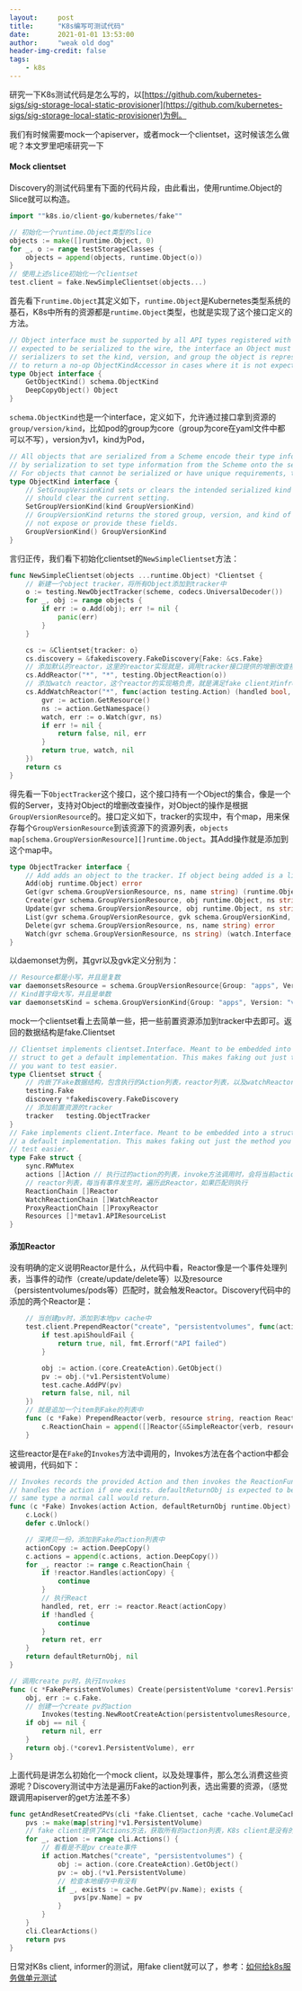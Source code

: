 ```yaml
---
layout:     post
title:      "K8s编写可测试代码"
date:       2021-01-01 13:53:00
author:     "weak old dog"
header-img-credit: false
tags:
    - k8s
---
```


研究一下K8s测试代码是怎么写的，以[https://github.com/kubernetes-sigs/sig-storage-local-static-provisioner](https://github.com/kubernetes-sigs/sig-storage-local-static-provisioner)为例。

我们有时候需要mock一个apiserver，或者mock一个clientset，这时候该怎么做呢？本文罗里吧嗦研究一下

#### Mock clientset
Discovery的测试代码里有下面的代码片段，由此看出，使用runtime.Object的Slice就可以构造。
```go
import ""k8s.io/client-go/kubernetes/fake""

// 初始化一个runtime.Object类型的slice
objects := make([]runtime.Object, 0)
for _, o := range testStorageClasses {
    objects = append(objects, runtime.Object(o))
}
// 使用上述slice初始化一个clientset
test.client = fake.NewSimpleClientset(objects...)
```
首先看下`runtime.Object`其定义如下，`runtime.Object`是Kubernetes类型系统的基石，K8s中所有的资源都是`runtime.Object`类型，也就是实现了这个接口定义的方法。
```go
// Object interface must be supported by all API types registered with Scheme. Since objects in a scheme are
// expected to be serialized to the wire, the interface an Object must provide to the Scheme allows
// serializers to set the kind, version, and group the object is represented as. An Object may choose
// to return a no-op ObjectKindAccessor in cases where it is not expected to be serialized.
type Object interface {
	GetObjectKind() schema.ObjectKind
	DeepCopyObject() Object
}
```
`schema.ObjectKind`也是一个interface，定义如下，允许通过接口拿到资源的`group/version/kind`，比如pod的group为core（group为core在yaml文件中都可以不写），version为v1，kind为Pod，
```go
// All objects that are serialized from a Scheme encode their type information. This interface is used
// by serialization to set type information from the Scheme onto the serialized version of an object.
// For objects that cannot be serialized or have unique requirements, this interface may be a no-op.
type ObjectKind interface {
	// SetGroupVersionKind sets or clears the intended serialized kind of an object. Passing kind nil
	// should clear the current setting.
	SetGroupVersionKind(kind GroupVersionKind)
	// GroupVersionKind returns the stored group, version, and kind of an object, or nil if the object does
	// not expose or provide these fields.
	GroupVersionKind() GroupVersionKind
}
```
言归正传，我们看下初始化clientset的`NewSimpleClientset`方法：
```go
func NewSimpleClientset(objects ...runtime.Object) *Clientset {
    // 新建一个object tracker，将所有Object添加到tracker中
	o := testing.NewObjectTracker(scheme, codecs.UniversalDecoder())
	for _, obj := range objects {
		if err := o.Add(obj); err != nil {
			panic(err)
		}
	}

	cs := &Clientset{tracker: o}
    cs.discovery = &fakediscovery.FakeDiscovery{Fake: &cs.Fake}
    // 添加默认的reactor，这里的reactor实现就是，调用tracker接口提供的增删改查接口
	cs.AddReactor("*", "*", testing.ObjectReaction(o))
    // 添加watch reactor，这个reactor的实现略负责，就是满足fake client对infromer的实现
    cs.AddWatchReactor("*", func(action testing.Action) (handled bool, ret watch.Interface, err error) {
		gvr := action.GetResource()
		ns := action.GetNamespace()
		watch, err := o.Watch(gvr, ns)
		if err != nil {
			return false, nil, err
		}
		return true, watch, nil
	})
	return cs
}
```
得先看一下`ObjectTracker`这个接口，这个接口持有一个Object的集合，像是一个假的Server，支持对Object的增删改查操作，对Object的操作是根据`GroupVersionResource`的。接口定义如下，tracker的实现中，有个map，用来保存每个`GroupVersionResource`到该资源下的资源列表，`objects map[schema.GroupVersionResource][]runtime.Object`。其Add操作就是添加到这个map中。
```go
type ObjectTracker interface {
	// Add adds an object to the tracker. If object being added is a list, its items are added separately.
	Add(obj runtime.Object) error
	Get(gvr schema.GroupVersionResource, ns, name string) (runtime.Object, error)
	Create(gvr schema.GroupVersionResource, obj runtime.Object, ns string) error
	Update(gvr schema.GroupVersionResource, obj runtime.Object, ns string) error
	List(gvr schema.GroupVersionResource, gvk schema.GroupVersionKind, ns string) (runtime.Object, error)
	Delete(gvr schema.GroupVersionResource, ns, name string) error
	Watch(gvr schema.GroupVersionResource, ns string) (watch.Interface, error)
}
```
以daemonset为例，其gvr以及gvk定义分别为：
```go
// Resource都是小写，并且是复数
var daemonsetsResource = schema.GroupVersionResource{Group: "apps", Version: "v1", Resource: "daemonsets"}
// Kind首字母大写，并且是单数
var daemonsetsKind = schema.GroupVersionKind{Group: "apps", Version: "v1", Kind: "DaemonSet"}
```
mock一个clientset看上去简单一些，把一些前置资源添加到tracker中去即可。返回的数据结构是fake.Clientset
```go
// Clientset implements clientset.Interface. Meant to be embedded into a
// struct to get a default implementation. This makes faking out just the method
// you want to test easier.
type Clientset struct {
    // 内嵌了Fake数据结构，包含执行的Action列表，reactor列表，以及watchReactor列表
	testing.Fake
    discovery *fakediscovery.FakeDiscovery
    // 添加前置资源的tracker
	tracker   testing.ObjectTracker
}
// Fake implements client.Interface. Meant to be embedded into a struct to get
// a default implementation. This makes faking out just the method you want to
// test easier.
type Fake struct {
	sync.RWMutex
	actions []Action // 执行过的action的列表，invoke方法调用时，会将当前action 追加到此列表中
    // reactor列表，每当有事件发生时，遍历此Reactor，如果匹配则执行
	ReactionChain []Reactor
	WatchReactionChain []WatchReactor
	ProxyReactionChain []ProxyReactor
	Resources []*metav1.APIResourceList
}
```

#### 添加Reactor
没有明确的定义说明Reactor是什么，从代码中看，Reactor像是一个事件处理列表，当事件的动作（create/update/delete等）以及resource（persistentvolumes/pods等）匹配时，就会触发Reactor。Discovery代码中的添加的两个Reactor是：
```go
    // 当创建pv时，添加到本地pv cache中
	test.client.PrependReactor("create", "persistentvolumes", func(action core.Action) (bool, runtime.Object, error) {
		if test.apiShouldFail {
			return true, nil, fmt.Errorf("API failed")
		}

		obj := action.(core.CreateAction).GetObject()
		pv := obj.(*v1.PersistentVolume)
		test.cache.AddPV(pv)
		return false, nil, nil
	})
    // 就是追加一个item到Fake的列表中
    func (c *Fake) PrependReactor(verb, resource string, reaction ReactionFunc) {
	    c.ReactionChain = append([]Reactor{&SimpleReactor{verb, resource, reaction}}, c.ReactionChain...)
    }
```
这些reactor是在`Fake`的`Invokes`方法中调用的，Invokes方法在各个action中都会被调用，代码如下：
```go
// Invokes records the provided Action and then invokes the ReactionFunc that
// handles the action if one exists. defaultReturnObj is expected to be of the
// same type a normal call would return.
func (c *Fake) Invokes(action Action, defaultReturnObj runtime.Object) (runtime.Object, error) {
	c.Lock()
	defer c.Unlock()

    // 深拷贝一份，添加到Fake的action列表中
	actionCopy := action.DeepCopy()
	c.actions = append(c.actions, action.DeepCopy())
	for _, reactor := range c.ReactionChain {
		if !reactor.Handles(actionCopy) {
			continue
        }
        // 执行React
		handled, ret, err := reactor.React(actionCopy)
		if !handled {
			continue
		}
		return ret, err
	}
	return defaultReturnObj, nil
}

// 调用create pv时，执行Invokes
func (c *FakePersistentVolumes) Create(persistentVolume *corev1.PersistentVolume) (result *corev1.PersistentVolume, err error) {
	obj, err := c.Fake.
	// 创建一个create pv的action
		Invokes(testing.NewRootCreateAction(persistentvolumesResource, persistentVolume), &corev1.PersistentVolume{})
	if obj == nil {
		return nil, err
	}
	return obj.(*corev1.PersistentVolume), err
}
```
上面代码是讲怎么初始化一个mock client，以及处理事件，那么怎么消费这些资源呢？Discovery测试中方法是遍历Fake的action列表，选出需要的资源，（感觉跟调用apiserver的get方法差不多）
```go
func getAndResetCreatedPVs(cli *fake.Clientset, cache *cache.VolumeCache) map[string]*v1.PersistentVolume {
    pvs := make(map[string]*v1.PersistentVolume)
    // fake client提供了Actions方法，获取所有的action列表，K8s client是没有的，所以参数不能是kubernetes.ClientSset
	for _, action := range cli.Actions() {
        // 看看是不是pv create事件
		if action.Matches("create", "persistentvolumes") {
			obj := action.(core.CreateAction).GetObject()
            pv := obj.(*v1.PersistentVolume)
            // 检查本地缓存中有没有
			if _, exists := cache.GetPV(pv.Name); exists {
				pvs[pv.Name] = pv
			}
		}
	}
	cli.ClearActions()
	return pvs
}
```

日常对K8s client, informer的测试，用fake client就可以了，参考：[如何给k8s服务做单元测试](http://www.14en.com/?p=181)